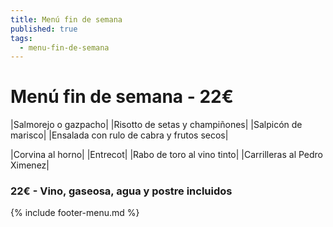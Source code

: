 ```yaml
---
title: Menú fin de semana
published: true
tags:
  - menu-fin-de-semana
---
```


# Menú fin de semana - 22€

|Salmorejo o gazpacho|
|Risotto de setas y champiñones|
|Salpicón de marisco|
|Ensalada con rulo de cabra y frutos secos|

|Corvina al horno|
|Entrecot|
|Rabo de toro al vino tinto|
|Carrilleras al Pedro Ximenez|

### 22€ - Vino, gaseosa, agua y postre incluidos

{% include footer-menu.md %}
